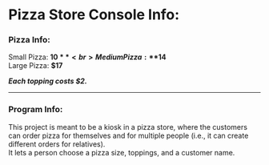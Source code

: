 # Pizza Store Console Info:

### Pizza Info:
Small Pizza: **$10**<br>
Medium Pizza: **$14**<br>
Large Pizza: **$17**<br>

***Each topping costs $2.***

_____________________________________________________

### Program Info:
This project is meant to be a kiosk in a pizza store, where the customers can order pizza for themselves and for multiple people (i.e., it can create different 
orders for relatives).<br>
It lets a person choose a pizza size, toppings, and a customer name.

